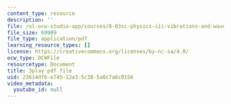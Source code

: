```yaml
---
content_type: resource
description: ''
file: /ol-ocw-studio-app/courses/8-03sc-physics-iii-vibrations-and-waves-fall-2016/23614dfbe74512a35c385a0c7a6c0156_T2n6fVybLcU.pdf
file_size: 69989
file_type: application/pdf
learning_resource_types: []
license: https://creativecommons.org/licenses/by-nc-sa/4.0/
ocw_type: OCWFile
resourcetype: Document
title: 3play pdf file
uid: 23614dfb-e745-12a3-5c38-5a0c7a6c0156
video_metadata:
  youtube_id: null
---
```


